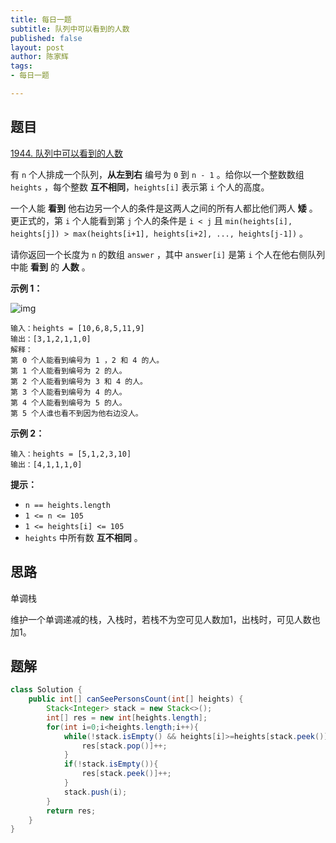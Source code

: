 ```yaml
---
title: 每日一题
subtitle: 队列中可以看到的人数
published: false
layout: post
author: 陈家辉
tags:
- 每日一题

---
```


## 题目

[1944. 队列中可以看到的人数](https://leetcode.cn/problems/number-of-visible-people-in-a-queue/)

有 `n` 个人排成一个队列，**从左到右** 编号为 `0` 到 `n - 1` 。给你以一个整数数组 `heights` ，每个整数 **互不相同**，`heights[i]` 表示第 `i` 个人的高度。

一个人能 **看到** 他右边另一个人的条件是这两人之间的所有人都比他们两人 **矮** 。更正式的，第 `i` 个人能看到第 `j` 个人的条件是 `i < j` 且 `min(heights[i], heights[j]) > max(heights[i+1], heights[i+2], ..., heights[j-1])` 。

请你返回一个长度为 `n` 的数组 `answer` ，其中 `answer[i]` 是第 `i` 个人在他右侧队列中能 **看到** 的 **人数** 。

 

**示例 1：**

![img](https://assets.leetcode.com/uploads/2021/05/29/queue-plane.jpg)

```
输入：heights = [10,6,8,5,11,9]
输出：[3,1,2,1,1,0]
解释：
第 0 个人能看到编号为 1 ，2 和 4 的人。
第 1 个人能看到编号为 2 的人。
第 2 个人能看到编号为 3 和 4 的人。
第 3 个人能看到编号为 4 的人。
第 4 个人能看到编号为 5 的人。
第 5 个人谁也看不到因为他右边没人。
```

**示例 2：**

```
输入：heights = [5,1,2,3,10]
输出：[4,1,1,1,0]
```

 

**提示：**

- `n == heights.length`
- `1 <= n <= 105`
- `1 <= heights[i] <= 105`
- `heights` 中所有数 **互不相同** 。

## 思路

单调栈

维护一个单调递减的栈，入栈时，若栈不为空可见人数加1，出栈时，可见人数也加1。

## 题解

```java
class Solution {
    public int[] canSeePersonsCount(int[] heights) {
        Stack<Integer> stack = new Stack<>();
        int[] res = new int[heights.length];
        for(int i=0;i<heights.length;i++){
            while(!stack.isEmpty() && heights[i]>=heights[stack.peek()]){
                res[stack.pop()]++;
            }
            if(!stack.isEmpty()){
                res[stack.peek()]++;
            }
            stack.push(i);
        }
        return res;
    }
}
```
